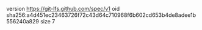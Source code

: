 version https://git-lfs.github.com/spec/v1
oid sha256:a4d451ec23463726f72c43d64c710968f6b602cd653b4de8adee1b556240a829
size 7
